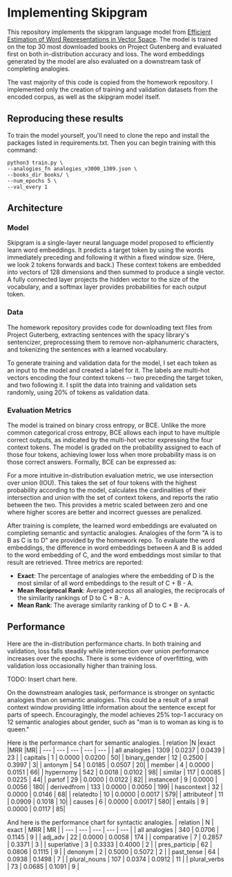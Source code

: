 # Implementing Skipgram
This repository implements the skipgram language model from [Efficient Estimation of Word Representations in Vector Space](https://arxiv.org/pdf/1301.3781.pdf). The model is trained on the top 30 most downloaded books on Project Gutenberg and evaluated first on both in-distribution accuracy and loss. The word embeddings generated by the model are also evaluated on a downstream task of completing analogies. 

The vast majority of this code is copied from the homework repository. I implemented only the creation of training and validation datasets from the encoded corpus, as well as the skipgram model itself. 

## Reproducing these results
To train the model yourself, you'll need to clone the repo and install the packages listed in requirements.txt. Then you can begin training with this command:
```
python3 train.py \
--analogies_fn analogies_v3000_1309.json \
--books_dir books/ \
--num_epochs 5 \
--val_every 1
```

## Architecture
### Model
Skipgram is a single-layer neural language model proposed to efficiently learn word embeddings. It predicts a target token by using the words immediately preceding and following it within a fixed window size. (Here, we look 2 tokens forwards and back.) These context tokens are embedded into vectors of 128 dimensions and then summed to produce a single vector. A fully connected layer projects the hidden vector to the size of the vocabulary, and a softmax layer provides probabilities for each output token. 

### Data
The homework repository provides code for downloading text files from Project Guterberg, extracting sentences with the spacy library's sentencizer, preprocessing them to remove non-alphanumeric characters, and tokenizing the sentences with a learned vocabulary. 

To generate training and validation data for the model, I set each token as an input to the model and created a label for it. The labels are multi-hot vectors encoding the four context tokens -- two preceding the target token, and two following it. I split the data into training and validation sets randomly, using 20% of tokens as validation data. 

### Evaluation Metrics
The model is trained on binary cross entropy, or BCE. Unlike the more common categorical cross entropy, BCE allows each input to have multiple correct outputs, as indicated by the multi-hot vector expressing the four context tokens. The model is graded on the probability assigned to each of those four tokens, achieving lower loss when more probability mass is on those correct answers. Formally, BCE can be expressed as: 

For a more intuitive in-distribution evaluation metric, we use intersection over union (IOU). This takes the set of four tokens with the highest probability according to the model, calculates the cardinalities of their intersection and union with the set of context tokens, and reports the ratio between the two. This provides a metric scaled between zero and one where higher scores are better and incorrect guesses are penalized.

After training is complete, the learned word embeddings are evaluated on completing semantic and syntactic analogies. Analogies of the form "A is to B as C is to D" are provided by the homework repo. To evaluate the word embeddings, the difference in word embeddings between A and B is added to the word embedding of C, and the word embeddings most similar to that result are retrieved. Three metrics are reported: 
* __Exact__: The percentage of analogies where the embedding of D is the most similar of all word embeddings to the result of C + B - A. 
* __Mean Reciprocal Rank__: Averaged across all analogies, the reciprocals of the similarity rankings of D to C + B - A. 
* __Mean Rank__: The average similarity ranking of D to C + B - A. 

## Performance
Here are the in-distribution performance charts. In both training and validation, loss falls steadily while intersection over union performance increases over the epochs. There is some evidence of overfitting, with validation loss occasionally higher than training loss. 

TODO: Insert chart here. 

On the downstream analogies task, performance is stronger on syntactic analogies than on semantic analogies. This could be a result of a small context window providing little information about the sentence except for parts of speech. Encouragingly, the model achieves 25% top-1 accuracy on 12 semantic analogies about gender, such as "man is to woman as king is to queen." 

Here is the performance chart for semantic analogies. 
| relation         |N       |exact   |MRR     |MR|
| --- | --- |  --- |  --- | --- | 
| all analogies    | 1309 | 0.0237 | 0.0439 | 23 |
| capitals         | 1       | 0.0000  | 0.0200  | 50|
| binary_gender    | 12      | 0.2500  | 0.3997  | 3|
| antonym          | 54      | 0.0185  | 0.0507  | 20|
| member           | 4       | 0.0000  | 0.0151  | 66|
| hypernomy        | 542     | 0.0018  | 0.0102  | 98|
| similar          | 117     | 0.0085  | 0.0225  | 44|
| partof           | 29      | 0.0000  | 0.0122  | 82|
| instanceof       | 9       | 0.0000  | 0.0056  | 180|
| derivedfrom      | 133     | 0.0000  | 0.0050  | 199|
| hascontext       | 32      | 0.0000  | 0.0146  | 68|
| relatedto        | 10      | 0.0000  | 0.0017  | 579|
| attributeof      | 11      | 0.0909  | 0.1018  | 10|
| causes           | 6       | 0.0000  | 0.0017  | 580|
| entails          | 9       | 0.0000  | 0.0117  | 85|


And here is the performance chart for syntactic analogies. 
| relation | N | exact | MRR  | MR | 
| --- | --- |  --- |  --- | --- | 
| all analogies    | 340 | 0.0706 | 0.1145 | 9 |
| adj_adv         | 22      | 0.0000  | 0.0058  | 174 | 
| comparative     | 7       | 0.2857  | 0.3371  | 3 | 
| superlative     | 3       | 0.3333  | 0.4000  | 2 |
| pres_particip   | 62      | 0.0806  | 0.1115  | 9 |
| denonym         | 2       | 0.5000  | 0.5072  | 2 |
| past_tense      | 64      | 0.0938  | 0.1498  | 7 |
| plural_nouns    | 107     | 0.0374  | 0.0912  | 11 |
| plural_verbs    | 73      | 0.0685  | 0.1091  | 9 |